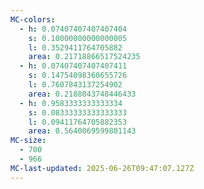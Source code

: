 ```yaml
---
MC-colors:
  - h: 0.07407407407407404
    s: 0.10000000000000005
    l: 0.3529411764705882
    area: 0.21718866517524235
  - h: 0.07407407407407411
    s: 0.14754098360655726
    l: 0.7607843137254902
    area: 0.2188043748446433
  - h: 0.9583333333333334
    s: 0.08333333333333333
    l: 0.09411764705882353
    area: 0.5640069599801143
MC-size:
  - 700
  - 966
MC-last-updated: 2025-06-26T09:47:07.127Z
---
```

